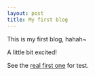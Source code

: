 ```yaml
---
layout: post
title: My first blog
---
```


This is my first blog, hahah~

A little bit excited!

See the [real first one](2014-3-3-Hello-World.html) for test.
